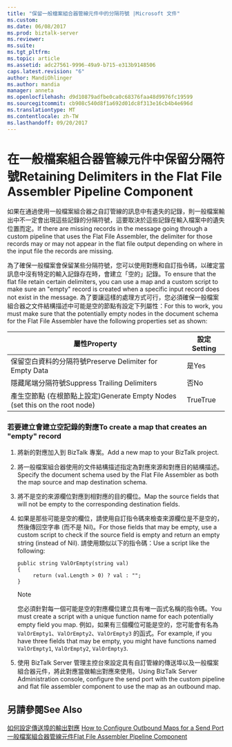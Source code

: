 ```yaml
---
title: "保留一般檔案組合器管線元件中的分隔符號 |Microsoft 文件"
ms.custom: 
ms.date: 06/08/2017
ms.prod: biztalk-server
ms.reviewer: 
ms.suite: 
ms.tgt_pltfrm: 
ms.topic: article
ms.assetid: adc27561-9996-49a9-b715-e313b9148506
caps.latest.revision: "6"
author: MandiOhlinger
ms.author: mandia
manager: anneta
ms.openlocfilehash: d9d10879adfbe0ca0c68376faa48d9976fc19599
ms.sourcegitcommit: cb908c540d8f1a692d01dc8f313e16cb4b4e696d
ms.translationtype: MT
ms.contentlocale: zh-TW
ms.lasthandoff: 09/20/2017
---
```

# <a name="retaining-delimiters-in-the-flat-file-assembler-pipeline-component"></a><span data-ttu-id="8f072-102">在一般檔案組合器管線元件中保留分隔符號</span><span class="sxs-lookup"><span data-stu-id="8f072-102">Retaining Delimiters in the Flat File Assembler Pipeline Component</span></span>
<span data-ttu-id="8f072-103">如果在通過使用一般檔案組合器之自訂管線的訊息中有遺失的記錄，則一般檔案輸出中不一定會出現這些記錄的分隔符號，這要取決於這些記錄在輸入檔案中的遺失位置而定。</span><span class="sxs-lookup"><span data-stu-id="8f072-103">If there are missing records in the message going through a custom pipeline that uses the Flat File Assembler, the delimiter for those records may or may not appear in the flat file output depending on where in the input file the records are missing.</span></span>  
  
 <span data-ttu-id="8f072-104">為了確保一般檔案會保留某些分隔符號，您可以使用對應和自訂指令碼，以確定當訊息中沒有特定的輸入記錄存在時，會建立「空的」記錄。</span><span class="sxs-lookup"><span data-stu-id="8f072-104">To ensure that the flat file retain certain delimiters, you can use a map and a custom script to make sure an "empty" record is created when a specific input record does not exist in the message.</span></span> <span data-ttu-id="8f072-105">為了要讓這樣的處理方式可行，您必須確保一般檔案組合器之文件結構描述中可能是空的節點有設定下列屬性：</span><span class="sxs-lookup"><span data-stu-id="8f072-105">For this to work, you must make sure that the potentially empty nodes in the document schema for the Flat File Assembler have the following properties set as shown:</span></span>  
  
|<span data-ttu-id="8f072-106">屬性</span><span class="sxs-lookup"><span data-stu-id="8f072-106">Property</span></span>|<span data-ttu-id="8f072-107">設定</span><span class="sxs-lookup"><span data-stu-id="8f072-107">Setting</span></span>|  
|--------------|-------------|  
|<span data-ttu-id="8f072-108">保留空白資料的分隔符號</span><span class="sxs-lookup"><span data-stu-id="8f072-108">Preserve Delimiter for Empty Data</span></span>|<span data-ttu-id="8f072-109">是</span><span class="sxs-lookup"><span data-stu-id="8f072-109">Yes</span></span>|  
|<span data-ttu-id="8f072-110">隱藏尾端分隔符號</span><span class="sxs-lookup"><span data-stu-id="8f072-110">Suppress Trailing Delimiters</span></span>|<span data-ttu-id="8f072-111">否</span><span class="sxs-lookup"><span data-stu-id="8f072-111">No</span></span>|  
|<span data-ttu-id="8f072-112">產生空節點 (在根節點上設定)</span><span class="sxs-lookup"><span data-stu-id="8f072-112">Generate Empty Nodes (set this on the root node)</span></span>|<span data-ttu-id="8f072-113">True</span><span class="sxs-lookup"><span data-stu-id="8f072-113">True</span></span>|  
  
### <a name="to-create-a-map-that-creates-an-empty-record"></a><span data-ttu-id="8f072-114">若要建立會建立空記錄的對應</span><span class="sxs-lookup"><span data-stu-id="8f072-114">To create a map that creates an "empty" record</span></span>  
  
1.  <span data-ttu-id="8f072-115">將新的對應加入到 BizTalk 專案。</span><span class="sxs-lookup"><span data-stu-id="8f072-115">Add a new map to your BizTalk project.</span></span>  
  
2.  <span data-ttu-id="8f072-116">將一般檔案組合器使用的文件結構描述指定為對應來源和對應目的結構描述。</span><span class="sxs-lookup"><span data-stu-id="8f072-116">Specify the document schema used by the Flat File Assembler as both the map source and map destination schema.</span></span>  
  
3.  <span data-ttu-id="8f072-117">將不是空的來源欄位對應到相對應的目的欄位。</span><span class="sxs-lookup"><span data-stu-id="8f072-117">Map the source fields that will not be empty to the corresponding destination fields.</span></span>  
  
4.  <span data-ttu-id="8f072-118">如果是那些可能是空的欄位，請使用自訂指令碼來檢查來源欄位是不是空的，然後傳回空字串 (而不是 Nil)。</span><span class="sxs-lookup"><span data-stu-id="8f072-118">For those fields that may be empty, use a custom script to check if the source field is empty and return an empty string (instead of Nil).</span></span> <span data-ttu-id="8f072-119">請使用類似以下的指令碼：</span><span class="sxs-lookup"><span data-stu-id="8f072-119">Use a script like the following:</span></span>  
  
    ```  
    public string ValOrEmpty(string val)  
    {  
         return (val.Length > 0) ? val : "";  
    }  
    ```  
  
    > [!NOTE]
    >  <span data-ttu-id="8f072-120">您必須針對每一個可能是空的對應欄位建立具有唯一函式名稱的指令碼。</span><span class="sxs-lookup"><span data-stu-id="8f072-120">You must create a script with a unique function name for each potentially empty field you map.</span></span> <span data-ttu-id="8f072-121">例如，如果有三個欄位可能是空的，您可能會有名為 `ValOrEmpty1`、`ValOrEmpty2`、`ValOrEmpty3` 的函式。</span><span class="sxs-lookup"><span data-stu-id="8f072-121">For example, if you have three fields that may be empty, you might have functions named `ValOrEmpty1`, `ValOrEmpty2`, `ValOrEmpty3`.</span></span>  
  
5.  <span data-ttu-id="8f072-122">使用 BizTalk Server 管理主控台來設定具有自訂管線的傳送埠以及一般檔案組合器元件，將此對應當做輸出對應來使用。</span><span class="sxs-lookup"><span data-stu-id="8f072-122">Using BizTalk Server Administration console, configure the send port with the custom pipeline and flat file assembler component to use the map as an outbound map.</span></span>  
  
## <a name="see-also"></a><span data-ttu-id="8f072-123">另請參閱</span><span class="sxs-lookup"><span data-stu-id="8f072-123">See Also</span></span>  
 <span data-ttu-id="8f072-124">[如何設定傳送埠的輸出對應](../core/how-to-configure-outbound-maps-for-a-send-port.md) </span><span class="sxs-lookup"><span data-stu-id="8f072-124">[How to Configure Outbound Maps for a Send Port](../core/how-to-configure-outbound-maps-for-a-send-port.md) </span></span>  
 [<span data-ttu-id="8f072-125">一般檔案組合器管線元件</span><span class="sxs-lookup"><span data-stu-id="8f072-125">Flat File Assembler Pipeline Component</span></span>](../core/flat-file-assembler-pipeline-component.md)